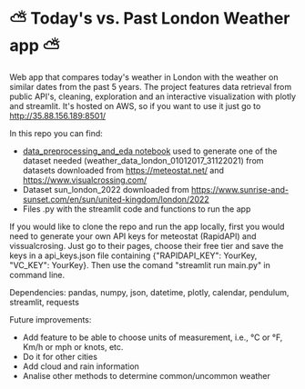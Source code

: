 # :partly_sunny: Today's vs. Past London Weather app :partly_sunny:

Web app that compares today's weather in London with the weather on similar dates from the past 5 years. The project features data retrieval from public API's, cleaning, exploration and an interactive visualization with plotly and streamlit. It's hosted on AWS, so if you want to use it just go to http://35.88.156.189:8501/

In this repo you can find:
- [data_preprocessing_and_eda notebook](https://github.com/sofianieva/weather_app/blob/main/data_preprocessing_and_eda.ipynb) used to generate one of the dataset needed (weather_data_london_01012017_31122021) from datasets downloaded from https://meteostat.net/ and https://www.visualcrossing.com/  
- Dataset sun_london_2022 downloaded from https://www.sunrise-and-sunset.com/en/sun/united-kingdom/london/2022
- Files .py with the streamlit code and functions to run the app

If you would like to clone the repo and run the app locally, first you would need to generate your own API keys for meteostat (RapidAPI) and vissualcrosing. Just go to their pages, choose their free tier and save the keys in a api_keys.json file containing {"RAPIDAPI_KEY": YourKey, "VC_KEY": YourKey}. Then use the comand "streamlit run main.py" in command line.

Dependencies: pandas, numpy, json, datetime, plotly, calendar, pendulum, streamlit, requests

Future improvements:
- Add feature to be able to choose units of measurement, i.e., °C or °F, Km/h or mph or knots, etc.
- Do it for other cities 
- Add cloud and rain information
- Analise other methods to determine common/uncommon weather

